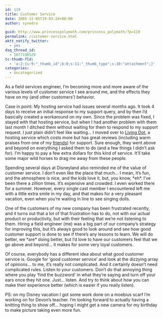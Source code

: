 ```yaml
---
id: 119
title: Customer Service
date: 2005-12-05T19:03:24+00:00
author: synedra

guid: http://www.princesspolymath.com/princess_polymath/?p=119
permalink: /customer-service.html
aktt_notify_twitter:
  - yes
dsq_thread_id:
  - 1877196529
tc-thumb-fld:
  - 'a:2:{s:9:"_thumb_id";b:0;s:11:"_thumb_type";s:10:"attachment";}'
categories:
  - Uncategorized
---
```

As a field services engineer, I&#8217;m becoming more and more aware of the various levels of customer service I see around me, and the effects they have on my (and other customers&#8217;) behavior.
  
Case in point: My hosting service had issues several months ago. It took 4 days to receive an initial response to my support query, and by then I&#8217;d basically created a workaround on my own. Since the problem was fixed, I stayed with that hosting service, but when I had another problem with them last month I ditched them without waiting for them to respond to my support request. I just plain didn&#8217;t feel like waiting&#8230; I moved over to [Living Dot](http://www.livingdot.com/), a hosting service which costs more but has great reviews (including warm praises from one of my [friends](http://www.fickleknitter.com/archives/2005_12.htm#000381)) for support. Sure enough, they went above and beyond on everything I asked them to do (and a few things I didn&#8217;t ask for). I&#8217;m happy to pay a few extra dollars for this kind of service. It&#8217;ll take some major wild horses to drag me away from these people.
  
Spending several days at Disneyland also reminded me of the value of customer service. I don&#8217;t even like the place that much&#8230; I mean, it&#8217;s fun, and the atmosphere is nice, and the kids love it, but, you know, \*eh\*. I&#8217;ve been there a zillion times. It&#8217;s expensive and crowded. I even worked there for a summer. However, every single cast member I encountered left me with a little extra smile in my day, and that makes for a very pleasant vacation, even when you&#8217;re waiting in line to see singing dolls.
  
One of the customers of my new company has been frustrated recently, and it turns out that a lot of that frustration has to do, not with our actual product or productivity, but with their feeling that we&#8217;re not listening to them. Hiring a field engineer (me) was a big part of our company&#8217;s strategy for improving this, but it&#8217;s always good to look around and see how good customer support is done to see if there&#8217;s any lessons to learn. We will do better, we \*are\* doing better, but I&#8217;d love to have our customers feel that we go above and beyond&#8230; it makes for some very loyal customers.
  
Of course, everybody has a different idea about what good customer service is. Google for &#8216;good customer service&#8217; and look at the dizzying array of opinions&#8230; to me, it&#8217;s really not complicated. And it certainly doesn&#8217;t need complicated rules. Listen to your customers. Don&#8217;t do that annoying thing where you play &#8216;find the buzzword&#8217; in what they&#8217;re saying and turn off your ears once they hit one. Just&#8230; listen. And try to think about how you can make their experience better (which is easier if you really listen).
  
PS: on my Disney vacation I got some work done on a moebius scarf I&#8217;m working on for Devon&#8217;s teacher. I&#8217;m looking forward to actually having a knitting thing to show off&#8230; hoping I might get a new camera for my birthday to make picture taking even more fun.